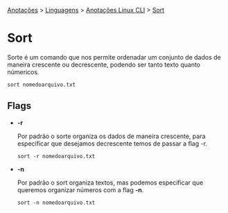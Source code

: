 <link rel="stylesheet" type="text/css" href="../../CSS/dark-theme.css">

[Anotações](../../) > [Linguagens](../Index.md) > [Anotações Linux CLI](./Index.md) > [Sort](./Sort.md)

# Sort

Sorte é um comando que nos permite ordenadar um conjunto de dados de maneira crescente ou decrescente, podendo ser tanto texto quanto númericos.

```shell
sort nomedoarquivo.txt
```

## Flags
- **-r**

    Por padrão o sorte organiza os dados de maneira crescente, para especificar que desejamos decrescente temos de passar a flag -r.

    ```shell
    sort -r nomedoarquivo.txt
    ```
- **-n**
   
    Por padrão o sort organiza textos, mas podemos especificar que queremos organizar números com a flag **-n**.

    ```shell
    sort -n nomedoarquivo.txt
    ```